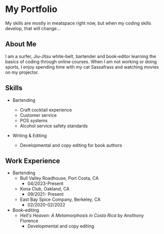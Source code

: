 # My Portfolio
My skills are mostly in meatspace right now, but when my coding skills develop, that will change...
## About Me
I am a surfer, Jiu-Jitsu white-belt, bartender and book-editor learning the basics of coding through online courses. When I am not working or doing sports, I enjoy spending time with my cat Sassafrass and watching movies on my projector.
## Skills

* Bartending
  * Craft cocktail experience
  * Customer service
  * POS systems
  * Alcohol service safety standards

* Writing & Editing
  * Developmental and copy editing for book authors

## Work Experience

* Bartending
  * Bull Valley Roadhouse, Port Costa, CA
    * 04/2023-Present
  * Kona Club, Oakland, CA
    * 09/2021- Present
  * East Bay Spice Company, Berkeley, CA
    * 02/2020-02/2022
* Book-editing
  * *Hell's Heaven: A Metamorphosis in Costa Rica* by Anothony Florence
    * Developmental and copy editing
